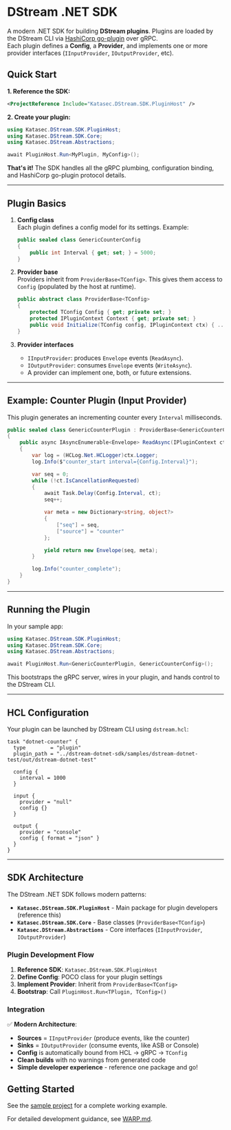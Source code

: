 # DStream .NET SDK

A modern .NET SDK for building **DStream plugins**.
Plugins are loaded by the DStream CLI via [HashiCorp go-plugin](https://github.com/hashicorp/go-plugin) over gRPC.  
Each plugin defines a **Config**, a **Provider**, and implements one or more provider interfaces (`IInputProvider`, `IOutputProvider`, etc).

## Quick Start

**1. Reference the SDK:**
```xml
<ProjectReference Include="Katasec.DStream.SDK.PluginHost" />
```

**2. Create your plugin:**
```csharp
using Katasec.DStream.SDK.PluginHost;
using Katasec.DStream.SDK.Core;
using Katasec.DStream.Abstractions;

await PluginHost.Run<MyPlugin, MyConfig>();
```

**That's it!** The SDK handles all the gRPC plumbing, configuration binding, and HashiCorp go-plugin protocol details.

---

## Plugin Basics

1. **Config class**  
   Each plugin defines a config model for its settings. Example:

   ```csharp
   public sealed class GenericCounterConfig
   {
       public int Interval { get; set; } = 5000;
   }
   ```

2. **Provider base**  
   Providers inherit from `ProviderBase<TConfig>`. This gives them access to `Config` (populated by the host at runtime).

   ```csharp
   public abstract class ProviderBase<TConfig>
   {
       protected TConfig Config { get; private set; }
       protected IPluginContext Context { get; private set; }
       public void Initialize(TConfig config, IPluginContext ctx) { ... }
   }
   ```

3. **Provider interfaces**  
   - `IInputProvider`: produces `Envelope` events (`ReadAsync`).  
   - `IOutputProvider`: consumes `Envelope` events (`WriteAsync`).  
   - A provider can implement one, both, or future extensions.

---

## Example: Counter Plugin (Input Provider)

This plugin generates an incrementing counter every `Interval` milliseconds.

```csharp
public sealed class GenericCounterPlugin : ProviderBase<GenericCounterConfig>, IInputProvider
{
    public async IAsyncEnumerable<Envelope> ReadAsync(IPluginContext ctx, [EnumeratorCancellation] CancellationToken ct)
    {
        var log = (HCLog.Net.HCLogger)ctx.Logger;
        log.Info($"counter_start interval={Config.Interval}");

        var seq = 0;
        while (!ct.IsCancellationRequested)
        {
            await Task.Delay(Config.Interval, ct);
            seq++;

            var meta = new Dictionary<string, object?> 
            { 
                ["seq"] = seq, 
                ["source"] = "counter" 
            };

            yield return new Envelope(seq, meta);
        }

        log.Info("counter_complete");
    }
}
```

---

## Running the Plugin

In your sample app:

```csharp
using Katasec.DStream.SDK.PluginHost;
using Katasec.DStream.SDK.Core;
using Katasec.DStream.Abstractions;

await PluginHost.Run<GenericCounterPlugin, GenericCounterConfig>();
```

This bootstraps the gRPC server, wires in your plugin, and hands control to the DStream CLI.

---

## HCL Configuration

Your plugin can be launched by DStream CLI using `dstream.hcl`:

```hcl
task "dotnet-counter" {
  type        = "plugin"
  plugin_path = "../dstream-dotnet-sdk/samples/dstream-dotnet-test/out/dstream-dotnet-test"

  config {
    interval = 1000
  }

  input {
    provider = "null"
    config {}
  }

  output {
    provider = "console"
    config { format = "json" }
  }
}
```

---

## SDK Architecture

The DStream .NET SDK follows modern patterns:

- **`Katasec.DStream.SDK.PluginHost`** - Main package for plugin developers (reference this)
- **`Katasec.DStream.SDK.Core`** - Base classes (`ProviderBase<TConfig>`)
- **`Katasec.DStream.Abstractions`** - Core interfaces (`IInputProvider`, `IOutputProvider`)

### Plugin Development Flow

1. **Reference SDK**: `Katasec.DStream.SDK.PluginHost`
2. **Define Config**: POCO class for your plugin settings
3. **Implement Provider**: Inherit from `ProviderBase<TConfig>`
4. **Bootstrap**: Call `PluginHost.Run<TPlugin, TConfig>()`

### Integration

✅ **Modern Architecture**:
- **Sources** = `IInputProvider` (produce events, like the counter)
- **Sinks** = `IOutputProvider` (consume events, like ASB or Console)
- **Config** is automatically bound from HCL → gRPC → `TConfig`
- **Clean builds** with no warnings from generated code
- **Simple developer experience** - reference one package and go!

## Getting Started

See the [sample project](./samples/dstream-dotnet-test/) for a complete working example.

For detailed development guidance, see [WARP.md](./WARP.md).
